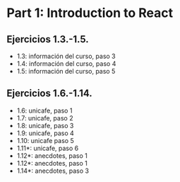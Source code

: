 # Part 1: Introduction to React

## Ejercicios 1.3.-1.5.
- 1.3: información del curso, paso 3
- 1.4: información del curso, paso 4
- 1.5: información del curso, paso 5

## Ejercicios 1.6.-1.14.
- 1.6: unicafe, paso 1
- 1.7: unicafe, paso 2
- 1.8: unicafe, paso 3
- 1.9: unicafe, paso 4
- 1.10: unicafe paso 5
- 1.11*: unicafe, paso 6
- 1.12*: anecdotes, paso 1
- 1.12*: anecdotes, paso 1
- 1.14*: anecdotes, paso 3






